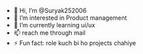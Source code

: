 - 👋 Hi, I’m @Suryak252006
- 👀 I’m interested in Product management
- 🌱 I’m currently learning ui/ux
- 📫 reach me through mail
- ⚡ Fun fact: role kuch bi ho projects chahiye
